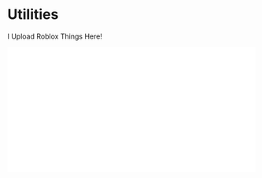 # Utilities
I Upload Roblox Things Here!

![Alt text](https://raw.githubusercontent.com/MateiDaBest/Utilities/main/Art.png)
